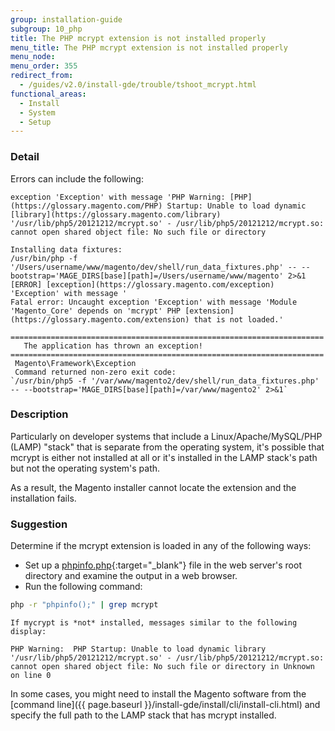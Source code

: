```yaml
---
group: installation-guide
subgroup: 10_php
title: The PHP mcrypt extension is not installed properly
menu_title: The PHP mcrypt extension is not installed properly
menu_node:
menu_order: 355
redirect_from:
  - /guides/v2.0/install-gde/trouble/tshoot_mcrypt.html
functional_areas:
  - Install
  - System
  - Setup
---
```


### Detail

Errors can include the following:

```terminal
exception 'Exception' with message 'PHP Warning: [PHP](https://glossary.magento.com/PHP) Startup: Unable to load dynamic [library](https://glossary.magento.com/library) '/usr/lib/php5/20121212/mcrypt.so' - /usr/lib/php5/20121212/mcrypt.so: cannot open shared object file: No such file or directory
```

```terminal
Installing data fixtures:
/usr/bin/php -f '/Users/username/www/magento/dev/shell/run_data_fixtures.php' -- --bootstrap='MAGE_DIRS[base][path]=/Users/username/www/magento' 2>&1
[ERROR] [exception](https://glossary.magento.com/exception) 'Exception' with message '
Fatal error: Uncaught exception 'Exception' with message 'Module 'Magento_Core' depends on 'mcrypt' PHP [extension](https://glossary.magento.com/extension) that is not loaded.'
```
```terminal
======================================================================
   The application has thrown an exception!
======================================================================
 Magento\Framework\Exception
 Command returned non-zero exit code:
`/usr/bin/php5 -f '/var/www/magento2/dev/shell/run_data_fixtures.php' -- --bootstrap='MAGE_DIRS[base][path]=/var/www/magento2' 2>&1`
```

### Description

Particularly on developer systems that include a Linux/Apache/MySQL/PHP (LAMP) "stack" that is separate from the operating system, it's possible that mcrypt is either not installed at all or it's installed in the LAMP stack's path but not the operating system's path.

As a result, the Magento installer cannot locate the extension and the installation fails.

### Suggestion

Determine if the mcrypt extension is loaded in any of the following ways:

*	Set up a [phpinfo.php](http://kb.mediatemple.net/questions/764/How+can+I+create+a+phpinfo.php+page%3F#gs){:target="_blank"} file in the web server's root directory and examine the output in a web browser.
*	Run the following command:

  ```bash
  php -r "phpinfo();" | grep mcrypt
  ```

	If mycrypt is *not* installed, messages similar to the following display:

  ```terminal
  PHP Warning:  PHP Startup: Unable to load dynamic library '/usr/lib/php5/20121212/mcrypt.so' - /usr/lib/php5/20121212/mcrypt.so: cannot open shared object file: No such file or directory in Unknown on line 0
  ```

In some cases, you might need to install the Magento software from the [command line]({{ page.baseurl }}/install-gde/install/cli/install-cli.html) and specify the full path to the LAMP stack that has mcrypt installed.
